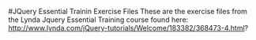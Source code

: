 #JQuery Essential Trainin Exercise Files
These are the exercise files from the Lynda Jquery Essential Training course found here:
http://www.lynda.com/jQuery-tutorials/Welcome/183382/368473-4.html?
